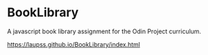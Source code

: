 # BookLibrary
A javascript book library assignment for the Odin Project curriculum.

https://laupss.github.io/BookLibrary/index.html
